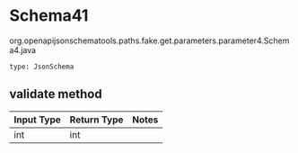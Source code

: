 # Schema41
org.openapijsonschematools.paths.fake.get.parameters.parameter4.Schema4.java
```
type: JsonSchema
```

## validate method
| Input Type | Return Type | Notes |
| ---------- | ----------- | ----- |
| int | int | |
